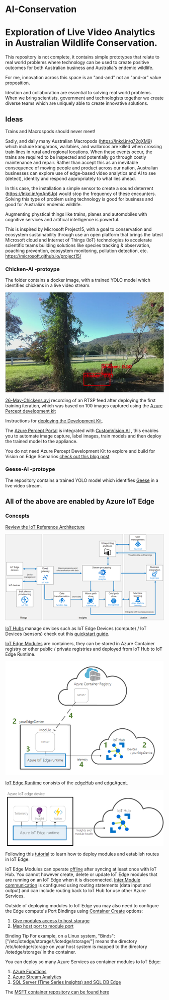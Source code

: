 # AI-Conservation

<H1> Exploration of Live Video Analytics in Australian Wildlife Conservation.</H1>

This repository is not complete, it contains simple prototypes that relate to real world problems where technology can be used to create positive outcomes for both Australian business and Australia's endemic wildlife. 

For me, innovation across this space is an "and-and" not an "and-or" value proposition.

Ideation and collaboration are essential to solving real world problems. When we bring scientists, government and technologists together we create diverse teams which are uniquely able to create innovative solutions.

<H2> Ideas </H2>

Trains and Macrospods should never meet!

Sadly, and daily many Australian Macropods (https://lnkd.in/g72gXM9) which include kangaroos, wallabies, and wallaroos are killed when crossing train lines in rural and regional locations. When these events occur, the trains are required to be inspected and potentially go through costly maintenance and repair. Rather than accept this as an inevitable consequence of moving people and product across our nation, Australian businesses can explore use of edge-based video analytics and AI to see (detect), identity and respond appropriately to what lies ahead.

In this case, the installation a simple sensor to create a sound deterrent (https://lnkd.in/gnAn6Jp) would stop the frequency of these encounters. Solving this type of problem using technology is good for business and good for Australia’s endemic wildlife.

Augmenting phystical things like trains, planes and automobiles with cognitive services and artifical intelligence is powerful.

This is inspired by Microsoft Project15, with a goal to conservation and ecosystem sustainability through use an open platform that brings the latest Microsoft cloud and Internet of Things (IoT) technologies to accelerate scientific teams building solutions like species tracking & observation, poaching prevention, ecosystem monitoring, pollution detection, etc. https://microsoft.github.io/project15/



<H3> Chicken-AI -protoype</H3>
 
The folder contains a docker image, with a trained YOLO model which identifies chickens in a live video stream. 

![chicken](Images/chickenai.png)

[26-May-Chickens.avi](26-May-Chickens.avi) recording of an RTSP feed after deploying the first training iteration, which was based on 100 images captured using the [Azure Percept development kit](https://azure.microsoft.com/en-au/pricing/details/azure-percept/#)

Instructions for [deploying the Development Kit](https://docs.microsoft.com/en-us/azure/azure-percept/quickstart-percept-dk-set-up#). 

The [Azure Percept Portal](https://ms.portal.azure.com/#blade/AzureEdgeDevices/Main/overview) is integrated with [CustomVision.AI](https://www.customvision.ai/) , this enables you to automate image capture, label images, train models and then deploy the trained model to the appliance.

You do not need Azure Percept Development Kit to explore and build for Vision on Edge Scenarios [check out this blog post](https://techcommunity.microsoft.com/t5/internet-of-things/bringing-your-vision-ai-project-at-the-edge-to-production-is-now/ba-p/2259359)


<H3> Geese-AI -protoype</H3>
 
The repository contains a trained YOLO model which identifies [Geese](Images/scomo.jpg) in a live video stream.


<H2> All of the above are enabled by Azure IoT Edge </H2>

<H3> Concepts </H3>

[Review the IoT Reference Architecture](https://docs.microsoft.com/en-us/azure/architecture/reference-architectures/iot)

![iotrefarch](Images/iotrefarch.png)

[IoT Hubs](https://docs.microsoft.com/en-us/azure/iot-hub/about-iot-hub) manage devices such as IoT Edge Devices (compute) / IoT Devices (sensors) check out this [quickstart guide](https://docs.microsoft.com/en-us/azure/iot-edge/quickstart-linux). 

[IoT Edge Modules](https://docs.microsoft.com/en-us/azure/iot-edge/iot-edge-modules) are containers, they can be stored in Azure Container registry or other public / private registries and deployed from IoT Hub to IoT Edge Runtime.

![Pipeline](Images/install-edge-full.png)
 
[IoT Edge Runtime](https://docs.microsoft.com/en-us/azure/iot-edge/iot-edge-runtime) consists of the [edgeHub](https://docs.microsoft.com/en-us/azure/iot-edge/iot-edge-runtime#iot-edge-hub) and [edgeAgent](https://docs.microsoft.com/en-us/azure/iot-edge/iot-edge-runtime#iot-edge-agent).

![install-edge-full](Images/pipeline.png)

Following this [tutorial](https://docs.microsoft.com/en-us/azure/iot-edge/module-composition) to learn how to deploy modules and establish routes in IoT Edge.
 
IoT Edge Modules can operate [offline](https://docs.microsoft.com/en-us/azure/iot-edge/iot-edge-modules#offline-capabilities) after syncing at least once with IoT Hub. You cannot however create, delete or update IoT Edge modules that are running on an IoT Edge when it is disconnected. [Inter Module communication](https://docs.microsoft.com/en-us/azure/iot-edge/iot-edge-runtime#module-communication) is configured using routing statements (data input and output)  and can include routing back to IoT Hub for use other Azure Services.
 
Outside of deploying modules to IoT Edge you may also need to configure the Edge compute's Port Bindings using [Container Create](https://docs.microsoft.com/en-us/azure/iot-edge/how-to-use-create-options) options:
1.	[Give modules access to host storage](https://docs.microsoft.com/en-us/azure/iot-edge/how-to-access-host-storage-from-module)
2.	[Map host port to module port](https://docs.microsoft.com/en-us/azure/iot-edge/how-to-use-create-options#map-host-port-to-module-port)
 
Binding Tip
For example, on a Linux system, "Binds":["/etc/iotedge/storage/:/iotedge/storage/"] means the directory /etc/iotedge/storage on your host system is mapped to the directory /iotedge/storage/ in the container. 
 
You can deploy so many Azure Services as container modules to IoT Edge:
1. 	[Azure Functions](https://docs.microsoft.com/en-us/azure/iot-edge/tutorial-deploy-function)
2. 	[Azure Stream Analytics](https://docs.microsoft.com/en-us/azure/iot-edge/tutorial-deploy-stream-analytics)
3.	[SQL Server (Time Series Insights) and SQL DB Edge](https://docs.microsoft.com/en-us/azure/iot-edge/tutorial-store-data-sql-server)


The [MSFT container repository can be found here](https://github.com/microsoft/containerregistry/blob/master/docs/dockerhub-to-mcr-repo-mapping.md)
